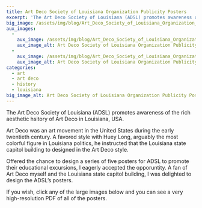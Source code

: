 ```yaml
---
title: Art Deco Society of Louisiana Organization Publicity Posters
excerpt: 'The Art Deco Society of Louisiana (ADSL) promotes awareness of the rich aesthetic hsitory of Art Deco in Louisiana, USA. '
big_image: /assets/img/blog/Art_Deco_Society_of_Louisiana_Organization_Publicity_Posters_designed_by_isral_Duke.png
aux_images:
  - 
    aux_image: /assets/img/blog/Art_Deco_Society_of_Louisiana_Organization_Publicity_Posters_designed_by_isral_Duke_1.png
    aux_image_alt: Art Deco Society of Louisiana Organization Publicity Posters designed by isral Duke
  - 
    aux_image: /assets/img/blog/Art_Deco_Society_of_Louisiana_Organization_Publicity_Posters_designed_by_isral_Duke_2.png
    aux_image_alt: Art Deco Society of Louisiana Organization Publicity Posters designed by isral Duke
categories:
  - art
  - art deco
  - history
  - louisiana
big_image_alt: Art Deco Society of Louisiana Organization Publicity Posters designed by isral Duke
---
```

The Art Deco Society of Louisiana (ADSL) promotes awareness of the rich aesthetic hsitory of Art Deco in Louisiana, USA. 

Art Deco was an art movement in the United States during the early twentieth century. A favored style with Huey Long, arguably the most colorful figure in Louisiana politics, he instructed that the Louisiana state capitol building to designed in the Art Deco style. 

Offered the chance to design a series of five posters for ADSL to promote their educational excursions, I eagerly accepted the opporuntity. A fan of Art Deco myself and the Louisiana state capitol building, I was delighted to design the ADSL’s posters.

If you wish, click any of the large images below and you can see a very high-resolution PDF of all of the posters.